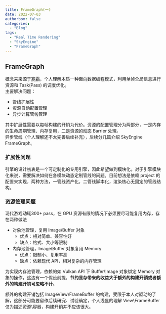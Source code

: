 ```yaml
---
title: FrameGraph(一)
date: 2022-07-03
authorbox: false
categories:
  - "Blog"
tags:
  - "Real Time Rendering"
  - "SkyEngine"
  - "FrameGraph"
---
```


## FrameGraph
概念来来源于[寒霜](https://www.bilibili.com/video/av10595011)，个人理解本质一种面向数据编程模式，利用单帧全局信息进行资源和 Task(Pass) 的调度优化。  
主要解决问题：
* 管线扩展性
* 资源自动配置管理
* 异步计算管线管理

其中扩展性需要以每帧构建的开销为代价。资源的配置管理分为两部分，一是内存的生命周期管理、内存复用，二是资源的动态 Barrier 处理。  
异步管线（个人理解还不太完善后续补充），后续分几篇介绍 SkyEngine FrameGraph。

### 扩展性问题
引擎的设计初衷是一个可定制化的专用引擎，因此希望做到模块化。对于引擎模块化来说，需要解决如何在各模块动态定制管线的问题。目前想法是依赖 project 的配置来实现，两种方法，一管线资产化，二管线脚本化，渲染核心无固定的管线结构。

### 资源管理问题
现代游戏动辄300+ pass，在 GPU 资源有限的情况下必须要尽可能复用内存，存在两种做法
* 对象池管理，复用 Image\Buffer 对象
  * 优点：相对简单、兼容性好
  * 缺点：格式、大小等限制
* 内存池管理，Image\Buffer 对象复用 Memory
  * 优点：限制小、复用率高
  * 缺点：依赖现代 API，相对复杂的内存管理

为实现内存池管理，依赖的如 Vulkan API 下 Buffer\Image 对象绑定 Memory 对象的操作，这边有一个假设前提，__节约显存带来的收益大于额外的构建开销或者额外的构建开销可忽略不计__。

额外的构建开销包括 ImageView\FrameBuffer 的构建，受限于本人对驱动的了解，这部分可能要留作后续研究、试验确定，个人浅显的理解 View\FrameBuffer 仅为描述资源\容器，构建开销并不应该很大。